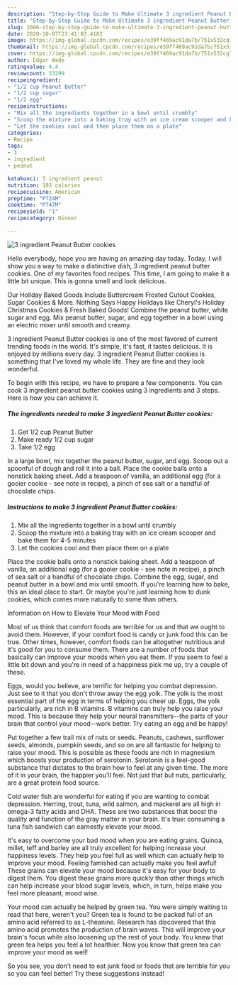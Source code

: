 ```yaml
---
description: "Step-by-Step Guide to Make Ultimate 3 ingredient Peanut Butter cookies"
title: "Step-by-Step Guide to Make Ultimate 3 ingredient Peanut Butter cookies"
slug: 1666-step-by-step-guide-to-make-ultimate-3-ingredient-peanut-butter-cookies
date: 2020-10-07T23:41:03.418Z
image: https://img-global.cpcdn.com/recipes/e39ff469ac91da7b/751x532cq70/3-ingredient-peanut-butter-cookies-recipe-main-photo.jpg
thumbnail: https://img-global.cpcdn.com/recipes/e39ff469ac91da7b/751x532cq70/3-ingredient-peanut-butter-cookies-recipe-main-photo.jpg
cover: https://img-global.cpcdn.com/recipes/e39ff469ac91da7b/751x532cq70/3-ingredient-peanut-butter-cookies-recipe-main-photo.jpg
author: Edgar Wade
ratingvalue: 4.4
reviewcount: 33299
recipeingredient:
- "1/2 cup Peanut Butter"
- "1/2 cup sugar"
- "1/2 egg"
recipeinstructions:
- "Mix all the ingredients together in a bowl until crumbly"
- "Scoop the mixture into a baking tray with an ice cream scooper and bake them for 4-5 minutes"
- "Let the cookies cool and then place them on a plate"
categories:
- Recipe
tags:
- 3
- ingredient
- peanut

katakunci: 3 ingredient peanut 
nutrition: 103 calories
recipecuisine: American
preptime: "PT24M"
cooktime: "PT47M"
recipeyield: "1"
recipecategory: Dinner

---
```



![3 ingredient Peanut Butter cookies](https://img-global.cpcdn.com/recipes/e39ff469ac91da7b/751x532cq70/3-ingredient-peanut-butter-cookies-recipe-main-photo.jpg)

Hello everybody, hope you are having an amazing day today. Today, I will show you a way to make a distinctive dish, 3 ingredient peanut butter cookies. One of my favorites food recipes. This time, I am going to make it a little bit unique. This is gonna smell and look delicious.

Our Holiday Baked Goods Include Buttercream Frosted Cutout Cookies, Sugar Cookies &amp; More. Nothing Says Happy Holidays like Cheryl&#39;s Holiday Christmas Cookies &amp; Fresh Baked Goods! Combine the peanut butter, white sugar and egg. Mix peanut butter, sugar, and egg together in a bowl using an electric mixer until smooth and creamy.

3 ingredient Peanut Butter cookies is one of the most favored of current trending foods in the world. It's simple, it's fast, it tastes delicious. It is enjoyed by millions every day. 3 ingredient Peanut Butter cookies is something that I've loved my whole life. They are fine and they look wonderful.


To begin with this recipe, we have to prepare a few components. You can cook 3 ingredient peanut butter cookies using 3 ingredients and 3 steps. Here is how you can achieve it.

<!--inarticleads1-->

##### The ingredients needed to make 3 ingredient Peanut Butter cookies:

1. Get 1/2 cup Peanut Butter
1. Make ready 1/2 cup sugar
1. Take 1/2 egg


In a large bowl, mix together the peanut butter, sugar, and egg. Scoop out a spoonful of dough and roll it into a ball. Place the cookie balls onto a nonstick baking sheet. Add a teaspoon of vanilla, an additional egg (for a gooier cookie - see note in recipe), a pinch of sea salt or a handful of chocolate chips. 

<!--inarticleads2-->

##### Instructions to make 3 ingredient Peanut Butter cookies:

1. Mix all the ingredients together in a bowl until crumbly
1. Scoop the mixture into a baking tray with an ice cream scooper and bake them for 4-5 minutes
1. Let the cookies cool and then place them on a plate


Place the cookie balls onto a nonstick baking sheet. Add a teaspoon of vanilla, an additional egg (for a gooier cookie - see note in recipe), a pinch of sea salt or a handful of chocolate chips. Combine the egg, sugar, and peanut butter in a bowl and mix until smooth. If you&#39;re learning how to bake, this an ideal place to start. Or maybe you&#39;re just learning how to dunk cookies, which comes more naturally to some than others. 

Information on How to Elevate Your Mood with Food


Most of us think that comfort foods are terrible for us and that we ought to avoid them. However, if your comfort food is candy or junk food this can be true. Other times, however, comfort foods can be altogether nutritious and it's good for you to consume them. There are a number of foods that basically can improve your moods when you eat them. If you seem to feel a little bit down and you're in need of a happiness pick me up, try a couple of these.

Eggs, would you believe, are terrific for helping you combat depression. Just see to it that you don't throw away the egg yolk. The yolk is the most essential part of the egg in terms of helping you cheer up. Eggs, the yolk particularly, are rich in B vitamins. B vitamins can truly help you raise your mood. This is because they help your neural transmitters--the parts of your brain that control your mood--work better. Try eating an egg and be happy!

Put together a few trail mix of nuts or seeds. Peanuts, cashews, sunflower seeds, almonds, pumpkin seeds, and so on are all fantastic for helping to raise your mood. This is possible as these foods are rich in magnesium which boosts your production of serotonin. Serotonin is a feel-good substance that dictates to the brain how to feel at any given time. The more of it in your brain, the happier you'll feel. Not just that but nuts, particularly, are a great protein food source.

Cold water fish are wonderful for eating if you are wanting to combat depression. Herring, trout, tuna, wild salmon, and mackerel are all high in omega-3 fatty acids and DHA. These are two substances that boost the quality and function of the gray matter in your brain. It's true: consuming a tuna fish sandwich can earnestly elevate your mood. 

It's easy to overcome your bad mood when you are eating grains. Quinoa, millet, teff and barley are all truly excellent for helping increase your happiness levels. They help you feel full as well which can actually help to improve your mood. Feeling famished can actually make you feel awful! These grains can elevate your mood because it's easy for your body to digest them. You digest these grains more quickly than other things which can help increase your blood sugar levels, which, in turn, helps make you feel more pleasant, mood wise.

Your mood can actually be helped by green tea. You were simply waiting to read that here, weren't you? Green tea is found to be packed full of an amino acid referred to as L-theanine. Research has discovered that this amino acid promotes the production of brain waves. This will improve your brain's focus while also loosening up the rest of your body. You knew that green tea helps you feel a lot healthier. Now you know that green tea can improve your mood as well!

So you see, you don't need to eat junk food or foods that are terrible for you so you can feel better! Try  these suggestions  instead!

